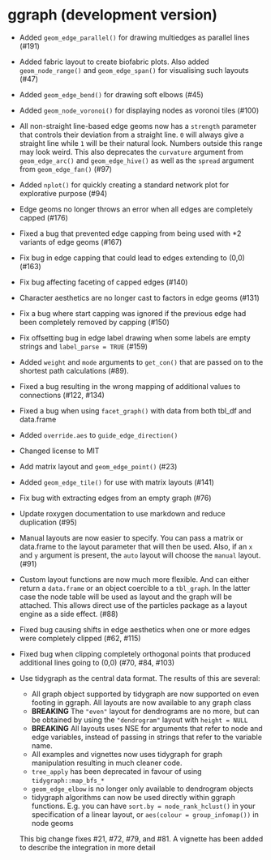 # ggraph (development version)

* Added `geom_edge_parallel()` for drawing multiedges as parallel lines (#191)
* Added fabric layout to create biofabric plots. Also added `geom_node_range()`
  and `geom_edge_span()` for visualising such layouts (#47)
* Added `geom_edge_bend()` for drawing soft elbows (#45)
* Added `geom_node_voronoi()` for displaying nodes as voronoi tiles (#100)
* All non-straight line-based edge geoms now has a `strength` parameter that
  controls their deviation from a straight line. `0` will always give a straight
  line while `1` will be their natural look. Numbers outside this range may look
  weird. This also deprecates the `curvature` argument from `geom_edge_arc()` 
  and `geom_edge_hive()` as well as the `spread` argument from `geom_edge_fan()`
  (#97)
* Added `nplot()` for quickly creating a standard network plot for explorative
  purpose (#94)
* Edge geoms no longer throws an error when all edges are completely capped 
  (#176)
* Fixed a bug that prevented edge capping from being used with *2 variants of
  edge geoms (#167)
* Fix bug in edge capping that could lead to edges extending to (0,0) (#163)
* Fix bug affecting faceting of capped edges (#140)
* Character aesthetics are no longer cast to factors in edge geoms (#131)
* Fix a bug where start capping was ignored if the previous edge had been
  completely removed by capping (#150)
* Fix offsetting bug in edge label drawing when some labels are empty strings 
  and `label_parse = TRUE` (#159)
* Added `weight` and `mode` arguments to `get_con()` that are passed on to the
  shortest path calculations (#89).
* Fixed a bug resulting in the wrong mapping of additional values to connections
  (#122, #134)
* Fixed a bug when using `facet_graph()` with data from both tbl_df and 
  data.frame
* Added `override.aes` to `guide_edge_direction()`
* Changed license to MIT
* Add matrix layout and `geom_edge_point()` (#23)
* Added `geom_edge_tile()` for use with matrix layouts (#141)
* Fix bug with extracting edges from an empty graph (#76)
* Update roxygen documentation to use markdown and reduce duplication (#95)
* Manual layouts are now easier to specify. You can pass a matrix or data.frame
  to the layout parameter that will then be used. Also, if an `x` and `y` 
  argument is present, the `auto` layout will choose the `manual` layout. (#91)
* Custom layout functions are now much more flexible. And can either return a
  `data.frame` or an object coercible to a `tbl_graph`. In the latter case the
  node table will be used as layout and the graph will be attached. This allows
  direct use of the particles package as a layout engine as a side effect. (#88)
* Fixed bug causing shifts in edge aesthetics when one or more edges were 
  completely clipped (#62, #115)
* Fixed bug when clipping completely orthogonal points that produced additional
  lines going to (0,0) (#70, #84, #103)
* Use tidygraph as the central data format. The results of this are several:

  - All graph object supported by tidygraph are now supported on even footing in
    ggraph. All layouts are now available to any graph class
  - **BREAKING** The `"even"` layout for dendrograms are no more, but can be
    obtained by using the `"dendrogram"` layout with `height = NULL`
  - **BREAKING** All layouts uses NSE for arguments that refer to node and edge
    variables, instead of passing in strings that refer to the variable name.
  - All examples and vignettes now uses tidygraph for graph manipulation 
    resulting in much cleaner code.
  - `tree_apply` has been deprecated in favour of using `tidygraph::map_bfs_*`
  - `geom_edge_elbow` is no longer only available to dendrogram objects
  - tidygraph algorithms can now be used directly within ggraph functions. E.g.
    you can have `sort.by = node_rank_hclust()` in your specification of a 
    linear layout, or `aes(colour = group_infomap())` in node geoms
  
  This big change fixes #21, #72, #79, and #81. A vignette has been added to 
  describe the integration in more detail
